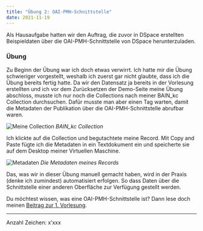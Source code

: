 ```yaml
---
title: "Übung 2: OAI-PMH-Schnittstelle"
date: 2021-11-19
---
```


Als Hausaufgabe hatten wir den Auftrag, die zuvor in DSpace erstellten Beispieldaten über die OAI-PMH-Schnittstelle von DSpace herunterzuladen.

### Übung
Zu Beginn der Übung war ich doch etwas verwirrt. Ich hatte mir die Übung schwieriger vorgestellt, weshalb ich zuerst gar nicht glaubte, dass ich die Übung bereits fertig hatte.
Da wir den Datensatz ja bereits in der Vorlesung erstellten und ich vor dem Zurücksetzen der Demo-Seite meine Übung abschloss, musste ich nur noch die Collections nach meiner BAIN_kc Collection durchsuchen. Dafür musste man aber einen Tag warten, damit die Metadaten der Publikation über die OAI-PMH-Schnittstelle abrufbar waren.

![Meine Collection](https://i.ibb.co/PFybqfv/05-DSpace-Repository.png)
<i>BAIN_kc Collection </i> 

Ich klickte auf die Collection und begutachtete meine Record. Mit Copy and Paste fügte ich die Metadaten in ein Textdokument ein und speicherte sie auf dem Desktop meiner Virtuellen Maschine.

![Metadaten](https://i.ibb.co/cD98hpx/05-DSpace-Repository-1.png)
<i>Die Metadaten meines Records </i>

Das, was wir in dieser Übung manuell gemacht haben, wird in der Praxis (denke ich zumindest) automatisiert erfolgen. So dass Daten über die Schnittstelle einer anderen Oberfläche zur Verfügung gestellt werden.

Du möchtest wissen, was eine OAI-PMH-Schnittstelle ist? Dann lese doch meinen [Beitrag zur 1. Vorlesung]( https://cynkoh.github.io/BAIN21_ck/2021/09/15/tag1.html).

---
Anzahl Zeichen: x’xxx

